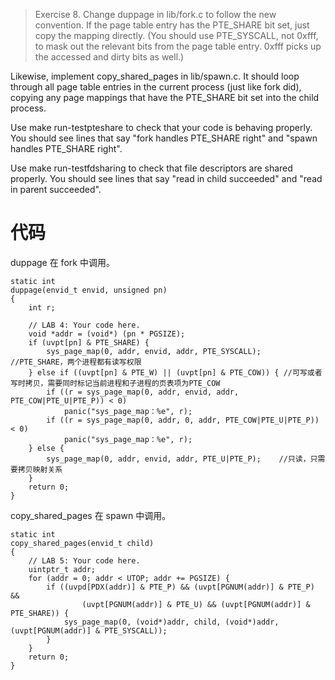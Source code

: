 >Exercise 8. Change duppage in lib/fork.c to follow the new convention. If the page table entry has the PTE_SHARE bit set, just copy the mapping directly. (You should use PTE_SYSCALL, not 0xfff, to mask out the relevant bits from the page table entry. 0xfff picks up the accessed and dirty bits as well.)

Likewise, implement copy_shared_pages in lib/spawn.c. It should loop through all page table entries in the current process (just like fork did), copying any page mappings that have the PTE_SHARE bit set into the child process.

Use make run-testpteshare to check that your code is behaving properly. You should see lines that say "fork handles PTE_SHARE right" and "spawn handles PTE_SHARE right".

Use make run-testfdsharing to check that file descriptors are shared properly. You should see lines that say "read in child succeeded" and "read in parent succeeded".

# 代码

duppage 在 fork 中调用。
```
static int
duppage(envid_t envid, unsigned pn)
{
    int r;

    // LAB 4: Your code here.
    void *addr = (void*) (pn * PGSIZE);
    if (uvpt[pn] & PTE_SHARE) {
        sys_page_map(0, addr, envid, addr, PTE_SYSCALL);        //PTE_SHARE，两个进程都有读写权限
    } else if ((uvpt[pn] & PTE_W) || (uvpt[pn] & PTE_COW)) { //可写或者写时拷贝，需要同时标记当前进程和子进程的页表项为PTE_COW
        if ((r = sys_page_map(0, addr, envid, addr, PTE_COW|PTE_U|PTE_P)) < 0)
            panic("sys_page_map：%e", r);
        if ((r = sys_page_map(0, addr, 0, addr, PTE_COW|PTE_U|PTE_P)) < 0)
            panic("sys_page_map：%e", r);
    } else {
        sys_page_map(0, addr, envid, addr, PTE_U|PTE_P);    //只读，只需要拷贝映射关系
    }
    return 0;
}
```

copy_shared_pages 在 spawn 中调用。
```
static int
copy_shared_pages(envid_t child)
{
    // LAB 5: Your code here.
    uintptr_t addr;
    for (addr = 0; addr < UTOP; addr += PGSIZE) {
        if ((uvpd[PDX(addr)] & PTE_P) && (uvpt[PGNUM(addr)] & PTE_P) &&
                (uvpt[PGNUM(addr)] & PTE_U) && (uvpt[PGNUM(addr)] & PTE_SHARE)) {
            sys_page_map(0, (void*)addr, child, (void*)addr, (uvpt[PGNUM(addr)] & PTE_SYSCALL));
        }
    }
    return 0;
}
```
